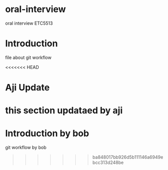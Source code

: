 # oral-interview
oral interview ETC5513

# Introduction
file about git workflow

<<<<<<< HEAD
# Aji Update
this section updataed by aji
=======
# Introduction by bob
git workflow by bob

>>>>>>> ba848017bb926d5b111146a6949ebcc313d248be
